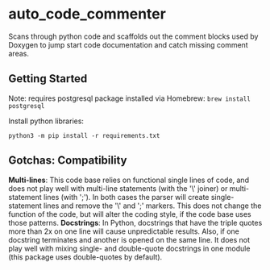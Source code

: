 # auto_code_commenter

Scans through python code and scaffolds out the comment blocks used by Doxygen to jump start code documentation and catch missing comment areas.

## Getting Started

Note: requires postgresql package installed via Homebrew:
```brew install postgresql```

Install python libraries:

```python3 -m pip install -r requirements.txt```

## Gotchas: Compatibility

__Multi-lines__: This code base relies on functional single lines of code, and does not play well with multi-line statements (with the '\\' joiner) or multi-statement lines (with ';'). In both cases the parser will create single-statement lines and remove the '\\' and ';' markers. This does not change the function of the code, but will alter the coding style, if the code base uses those patterns.
__Docstrings__: In Python, docstrings that have the triple quotes more than 2x on one line will cause unpredictable results. Also, if one docstring terminates and another is opened on the same line. It does not play well with mixing single- and double-quote docstrings in one module (this package uses double-quotes by default).

